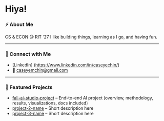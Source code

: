 # Hiya!

### ⚡ About Me
CS & ECON @ RIT '27
I like building things, learning as I go, and having fun.

---

### 🔗 Connect with Me
- [LinkedIn] (https://www.linkedin.com/in/caseyechin/)  
- 📧 caseyemchin@gmail.com 

---

### 📂 Featured Projects
- [fall-ai-studio-project](https://github.com/your-username/fall-ai-studio-project) – End-to-end AI project (overview, methodology, results, visualizations, docs included)  
- [project-2-name](https://github.com/your-username/project-2) – Short description here  
- [project-3-name](https://github.com/your-username/project-3) – Short description here  

